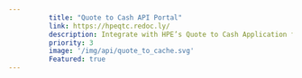 ```yaml
---
          title: "Quote to Cash API Portal"
          link: https://hpeqtc.redoc.ly/
          description: Integrate with HPE’s Quote to Cash Application for Subscriptions and Traditional Sales!
          priority: 3
          image: '/img/api/quote_to_cache.svg'
          Featured: true
---
```

          